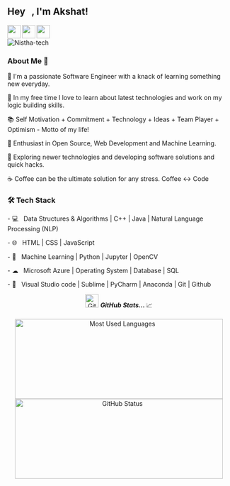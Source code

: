 ## Hey <img src="https://github.com/TheDudeThatCode/TheDudeThatCode/blob/master/Assets/Hi.gif" width="9px">, I'm Akshat!
<a href="www.linkedin.com/iakshatgandhi/">
  <img align="left" width="30px" src="https://cdn.jsdelivr.net/npm/simple-icons@v3/icons/linkedin.svg"  />
</a>
<a href="https://twitter.com/iakshatgandhi">
  <img align="left" width="30px" src="https://cdn.jsdelivr.net/npm/simple-icons@v3/icons/twitter.svg" />
</a>
<a href="mailto:business.akshatgandhi@gmail.com">
  <img align="left" width="30px" src="https://cdn.jsdelivr.net/npm/simple-icons@v3/icons/gmail.svg" />
</a>
<br />

<p>
<p align="left"> <img src="https://komarev.com/ghpvc/?username=Nistha-tech&label=Profile%20views&color=0e75b6&style=flat" alt="Nistha-tech" /> </p>
</p>

<h3> About Me  🚀 </h3>
<p>
🔭 I'm a passionate Software Engineer with a knack of learning something new everyday.
</p><p>
📎 In my free time I love to learn about latest technologies and work on my logic building skills.
</p><p>
📚 Self Motivation + Commitment + Technology + Ideas + Team Player + Optimism - Motto of my life!
</p><p>
🌱 Enthusiast in Open Source, Web Development and Machine Learning.</p>
<p>
🤔 Exploring newer technologies and developing software solutions and quick hacks.</p>
<p>
☕ Coffee can be the ultimate solution for any stress. Coffee <-> Code </p>
  
<h3>🛠 Tech Stack</h3>
<p>
- 💻  &nbsp; Data Structures & Algorithms | C++ | Java | Natural Language Processing (NLP)  
  </p><p>
- 🌐  &nbsp; HTML | CSS | JavaScript
  </p><p>
- 🐍  &nbsp; Machine Learning | Python | Jupyter | OpenCV
  </p><p>
- ☁  &nbsp; Microsoft Azure | Operating System | Database | SQL
  </p><p>
- 🔧  &nbsp; Visual Studio code | Sublime | PyCharm | Anaconda | Git | Github
  </p>

<p align="center">
<img src="https://media.giphy.com/media/3o7abAHdYvZdBNnGZq/giphy.gif" width="30px" alt="GitHub-Status"/>&nbsp;<i><b>GitHub Stats... </b></i>📈<br><br>
<img width="470px" height="180px" src = "https://github-readme-stats.vercel.app/api/top-langs/?username=Nistha-tech&show_icons=true&layout=compact&theme=radical" alt="Most Used Languages">
<img width="470px" height="180px" src="https://github-readme-stats.vercel.app/api?username=Nistha-tech&count_private=true&show_icons=true&theme=radical" alt="GitHub Status"/>

</p>

